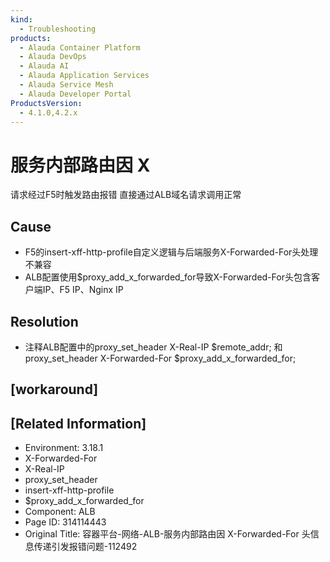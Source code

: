 ```yaml
---
kind:
  - Troubleshooting
products:
  - Alauda Container Platform
  - Alauda DevOps
  - Alauda AI
  - Alauda Application Services
  - Alauda Service Mesh
  - Alauda Developer Portal
ProductsVersion:
  - 4.1.0,4.2.x
---
```

<!-- A type of document that involves encountering a fault, diagnosing it, performing root cause analysis, and providing solutions. -->

# 服务内部路由因 X

请求经过F5时触发路由报错 直接通过ALB域名请求调用正常

## Cause
- F5的insert-xff-http-profile自定义逻辑与后端服务X-Forwarded-For头处理不兼容
- ALB配置使用$proxy_add_x_forwarded_for导致X-Forwarded-For头包含客户端IP、F5 IP、Nginx IP

## Resolution
- 注释ALB配置中的proxy_set_header X-Real-IP $remote_addr; 和 proxy_set_header X-Forwarded-For $proxy_add_x_forwarded_for;

## [workaround]

## [Related Information]
- Environment: 3.18.1
- X-Forwarded-For
- X-Real-IP
- proxy_set_header
- insert-xff-http-profile
- $proxy_add_x_forwarded_for
- Component: ALB
- Page ID: 314114443
- Original Title: 容器平台-网络-ALB-服务内部路由因 X-Forwarded-For 头信息传递引发报错问题-112492
